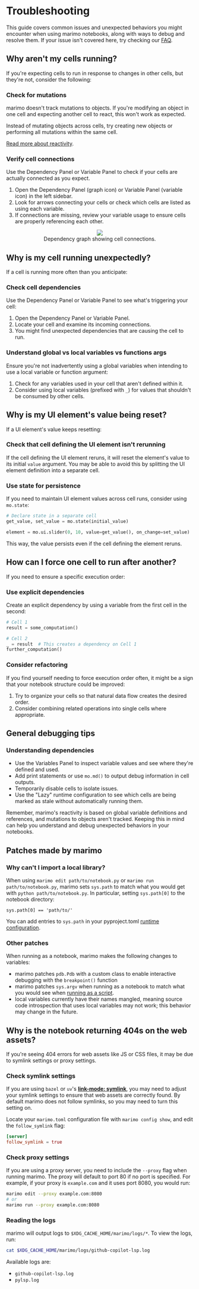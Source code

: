# Troubleshooting

This guide covers common issues and unexpected behaviors you might encounter when using marimo notebooks, along with ways to debug and resolve them. If your issue isn't covered here, try checking our [FAQ](../faq.md).

## Why aren't my cells running?

If you're expecting cells to run in response to changes in other cells, but they're not, consider the following:

### Check for mutations

marimo doesn't track mutations to objects. If you're modifying an object in one cell and expecting another cell to react, this won't work as expected.

Instead of mutating objects across cells, try creating new objects or performing all mutations within the same cell.

[Read more about reactivity](../guides/reactivity.md).

### Verify cell connections

Use the Dependency Panel or Variable Panel to check if your cells are actually connected as you expect.

1. Open the Dependency Panel (graph icon) or Variable Panel (variable icon) in the left sidebar.
2. Look for arrows connecting your cells or check which cells are listed as using each variable.
3. If connections are missing, review your variable usage to ensure cells are properly referencing each other.

<div align="center">
<figure>
<img src="/_static/docs-dependency-graph.png"/>
<figcaption>
Dependency graph showing cell connections.
</figcaption>
</figure>
</div>

## Why is my cell running unexpectedly?

If a cell is running more often than you anticipate:

### Check cell dependencies

Use the Dependency Panel or Variable Panel to see what's triggering your cell:

1. Open the Dependency Panel or Variable Panel.
2. Locate your cell and examine its incoming connections.
3. You might find unexpected dependencies that are causing the cell to run.

### Understand global vs local variables vs functions args

Ensure you're not inadvertently using a global variables when intending to use a local variable or function argument:

1. Check for any variables used in your cell that aren't defined within it.
2. Consider using local variables (prefixed with `_`) for values that shouldn't be consumed by other cells.

## Why is my UI element's value being reset?

If a UI element's value keeps resetting:

### Check that cell defining the UI element isn't rerunning

If the cell defining the UI element reruns, it will reset the element's value to its initial `value` argument. You may be able to avoid this by splitting the UI element definition into a separate cell.

### Use state for persistence

If you need to maintain UI element values across cell runs, consider using `mo.state`:

```python
# Declare state in a separate cell
get_value, set_value = mo.state(initial_value)
```

```python
element = mo.ui.slider(0, 10, value=get_value(), on_change=set_value)
```

This way, the value persists even if the cell defining the element reruns.

## How can I force one cell to run after another?

If you need to ensure a specific execution order:

### Use explicit dependencies

Create an explicit dependency by using a variable from the first cell in the second:

```python
# Cell 1
result = some_computation()
```

```python
# Cell 2
_ = result  # This creates a dependency on Cell 1
further_computation()
```

### Consider refactoring

If you find yourself needing to force execution order often, it might be a sign that your notebook structure could be improved:

1. Try to organize your cells so that natural data flow creates the desired order.
2. Consider combining related operations into single cells where appropriate.

## General debugging tips

### Understanding dependencies

- Use the Variables Panel to inspect variable values and see where they're defined and used.
- Add print statements or use `mo.md()` to output debug information in cell outputs.
- Temporarily disable cells to isolate issues.
- Use the "Lazy" runtime configuration to see which cells are being marked as stale without automatically running them.

Remember, marimo's reactivity is based on global variable definitions and references, and mutations to objects aren't tracked. Keeping this in mind can help you understand and debug unexpected behaviors in your notebooks.

## Patches made by marimo

### Why can't I import a local library?

When using `marimo edit path/to/notebook.py` or `marimo run
path/to/notebook.py`, marimo sets `sys.path` to match what you would get with
`python path/to/notebook.py`. In particular, setting `sys.path[0]` to the notebook
directory:

```
sys.path[0] == 'path/to/'
```

You can add entries to `sys.path` in your pyproject.toml [runtime configuration](../guides/configuration/runtime_configuration.md).

### Other patches

When running as a notebook, marimo makes the following changes to variables:

- marimo patches `pdb.Pdb` with a custom class to enable interactive debugging
  with the `breakpoint()` function
- marimo patches `sys.argv` when running as a notebook to match what you would
  see when [running as a script](../guides/scripts.md).
- local variables currently have their names mangled, meaning source code introspection
  that uses local variables may not work; this behavior may change in the future.

## Why is the notebook returning 404s on the web assets?

If you're seeing 404 errors for web assets like JS or CSS files, it may be due to symlink settings or proxy settings.

### Check symlink settings

If you are using `bazel` or `uv`'s [**link-mode: symlink**](https://docs.astral.sh/uv/reference/settings/#link-mode), you may need to adjust your symlink settings to ensure that web assets are correctly found. By default marimo does not follow symlinks, so you may need to turn this setting on.

Locate your `marimo.toml` configuration file with `marimo config show`, and edit the `follow_symlink` flag:

```toml title="marimo.toml"
[server]
follow_symlink = true
```

### Check proxy settings

If you are using a proxy server, you need to include the `--proxy` flag when running marimo. The proxy will default to port 80 if no port is specified. For example, if your proxy is `example.com` and it uses port 8080, you would run:

```bash
marimo edit --proxy example.com:8080
# or
marimo run --proxy example.com:8080
```

### Reading the logs

marimo will output logs to `$XDG_CACHE_HOME/marimo/logs/*`. To view the logs, run:

```bash
cat $XDG_CACHE_HOME/marimo/logs/github-copilot-lsp.log
```

Available logs are:

- `github-copilot-lsp.log`
- `pylsp.log`
